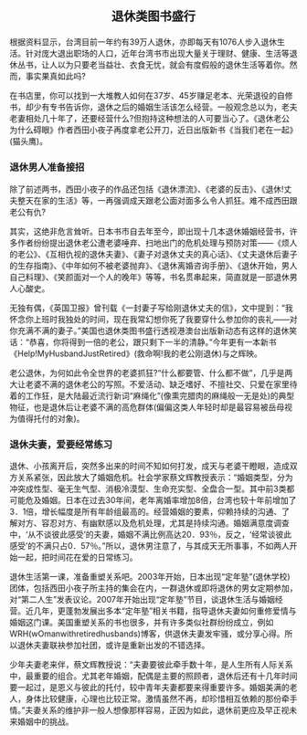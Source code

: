 ## <p align="center">退休类图书盛行</p>

根据资料显示，台湾目前一年约有39万人退休，亦即每天有1076人步入退休生活。针对庞大退出职场的人口，近年台湾书市出现大量关于理财、健康、生活等退休丛书，让人以为只要老当益壮、衣食无忧，就会有度假般的退休生活等着你。然而，事实果真如此吗?

在书店里，你可以找到一大堆教人如何在37岁、45岁赚足老本、光荣退役的自修书，却少有专书告诉你，退休之后的婚姻生活该怎么经营。一般观念总以为，老夫老妻相处几十年了，还要经营什么?但抱持这种想法的人可要当心了。《退休老公为什么碍眼》作者西田小夜子再度拿老公开刀，近日出版新书《当我们老在一起》(猫头鹰)。

### 退休男人准备接招

除了前述两书，西田小夜子的作品还包括《退休漂流》、《老婆的反击》、《退休!丈夫整天在家的生活》等，一再强调成天跟老公面对面多么令人抓狂。难不成西田跟老公有仇?

其实，这绝非危言耸听。日本书市自去年至今，即出现十几本退休婚姻经营书，许多作者纷纷提出退休老公遭老婆唾弃、扫地出门的危机处理与预防对策——《烦人的老公》、《互相仇视的退休夫妻》、《妻子对退休丈夫的真心话》、《丈夫退休后妻子的生存指南》、《中年如何不被老婆抛弃》、《退休离婚咨询手册》、《退休开始，男人自己料理》、《笑颜面对一个人的晚年》等等，书名贯串起来，简直就是一部退休男人心酸史。

无独有偶，《英国卫报》曾刊载《一封妻子写给刚退休丈夫的信》，文中提到：“我怀念你上班时我独处的时间，现在我常幻想你死了我要穿什么参加你的丧礼——对你充满不满的妻子。”美国也退休类图书盛行透视港澳台出版新动态有这样的退休笑话：“恭喜，你将得到一倍的老公，跟只剩下一半的清静。”今年更有一本新书《Help!MyHusbandJustRetired》(救命啊!我的老公刚退休)与之辉映。

老公退休，为何如此令全世界的老婆抓狂?“什么都要管、什么都不做”，几乎是两大让老婆不满的退休老公的写照。不爱活动、缺乏嗜好、不擅社交、只爱在家里待着的工作狂，是大陆最近流行新词“麻绳化”(像熏完腊肉的麻绳般一无是处)的典型物征，也是退休后让老婆不满的高危群体(偏偏这类人年轻时却是最容易被岳母视为值得托付的对象)。

### 退休夫妻，爱要经常练习

退休、小孩离开后，突然多出来的时间不知如何打发，成天与老婆干瞪眼，造成双方关系紧张，因此放大了婚姻危机。社会学家蔡文辉教授表示：“婚姻类型，分为冲突成性型、毫无生气型、消极冷漠型、生命充实型、全盘合一型。其中前3类都可能危及婚姻。日本在过去30年间，老年离婚率增加8倍，台湾也较十年前增加了3．1倍，增长幅度是所有年龄组最高的。经营婚姻的要素，仰赖持续的沟通、了解对方、容忍对方、有幽默感以及危机处理，尤其是持续沟通。婚姻满意度调查中，‘从不谈彼此感受’的夫妻，婚姻不满比例高达20．93％，反之，‘经常谈彼此感受’的不满只占0．57％。”所以，退休男注意了，与其成天无所事事，不如两人开始一起，把时间花在爱的日常练习。

退休生活第一课，准备重塑关系吧。2003年开始，日本出现“定年塾”(退休学校)团体，包括西田小夜子所主持的集会在内，一群退休或即将退休的男女定期参加，对“第二人生”发表议论。2007年开始出现“定年塾”节目，谈退休生活与婚姻经营。近几年，更蓬勃发展出多本“定年塾”相关书籍，指导退休夫妻如何重修爱情与婚姻这门课。美国重塑关系的书也很多，并有许多类似社群纷纷成立，例如WRH(wOmanwithretiredhusbands)博客，供退休夫妻发牢骚，或分享心得。所以退休夫妻联袂参加社团，或许是重新出发的不错选择。

少年夫妻老来伴，蔡文辉教授说：“夫妻要彼此牵手数十年，是人生所有人际关系中，最重要的组合。尤其老年婚姻，配偶是主要的照顾者，退休后还有十几年时间要一起过，是恩义与彼此的托付，较中青年夫妻都要来得重要许多。婚姻美满的老人，身体比较健康，心理也比较正常。激情虽然不再，却珍惜相互依赖的那份牵手情。”夫妻关系的维护非一般人想像那样容易，正因为如此，退休前更应及早正视未来婚姻中的挑战。
